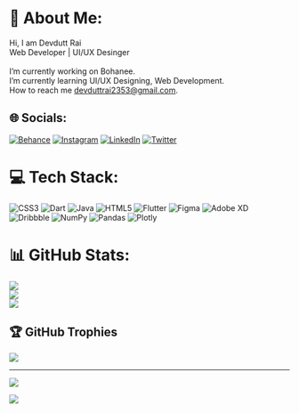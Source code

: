 # 💫 About Me:
Hi, I am Devdutt Rai<br>Web Developer | UI/UX Desinger <br><br>I’m currently working on Bohanee.<br>I’m currently learning UI/UX Designing, Web Development.<br>How to reach me devduttrai2353@gmail.com.


## 🌐 Socials:
[![Behance](https://img.shields.io/badge/Behance-1769ff?logo=behance&logoColor=white)](https://behance.net/https://www.behance.net/devduttrai) [![Instagram](https://img.shields.io/badge/Instagram-%23E4405F.svg?logo=Instagram&logoColor=white)](https://instagram.com/ft.devduttrai) [![LinkedIn](https://img.shields.io/badge/LinkedIn-%230077B5.svg?logo=linkedin&logoColor=white)](https://linkedin.com/in/https://www.linkedin.com/in/devdutt-rai-223172200/) [![Twitter](https://img.shields.io/badge/Twitter-%231DA1F2.svg?logo=Twitter&logoColor=white)](https://twitter.com/i_devduttrai) 

# 💻 Tech Stack:
![CSS3](https://img.shields.io/badge/css3-%231572B6.svg?style=for-the-badge&logo=css3&logoColor=white) ![Dart](https://img.shields.io/badge/dart-%230175C2.svg?style=for-the-badge&logo=dart&logoColor=white) ![Java](https://img.shields.io/badge/java-%23ED8B00.svg?style=for-the-badge&logo=java&logoColor=white) ![HTML5](https://img.shields.io/badge/html5-%23E34F26.svg?style=for-the-badge&logo=html5&logoColor=white) ![Flutter](https://img.shields.io/badge/Flutter-%2302569B.svg?style=for-the-badge&logo=Flutter&logoColor=white) 	![Figma](https://img.shields.io/badge/figma-%23F24E1E.svg?style=for-the-badge&logo=figma&logoColor=white) ![Adobe XD](https://img.shields.io/badge/Adobe%20XD-470137?style=for-the-badge&logo=Adobe%20XD&logoColor=#FF61F6) ![Dribbble](https://img.shields.io/badge/Dribbble-EA4C89?style=for-the-badge&logo=dribbble&logoColor=white) ![NumPy](https://img.shields.io/badge/numpy-%23013243.svg?style=for-the-badge&logo=numpy&logoColor=white) ![Pandas](https://img.shields.io/badge/pandas-%23150458.svg?style=for-the-badge&logo=pandas&logoColor=white) ![Plotly](https://img.shields.io/badge/Plotly-%233F4F75.svg?style=for-the-badge&logo=plotly&logoColor=white)
# 📊 GitHub Stats:
![](https://github-readme-stats.vercel.app/api?username=devduttrai&theme=dark&hide_border=false&include_all_commits=true&count_private=false)<br/>
![](https://github-readme-streak-stats.herokuapp.com/?user=devduttrai&theme=dark&hide_border=false)<br/>
![](https://github-readme-stats.vercel.app/api/top-langs/?username=devduttrai&theme=dark&hide_border=false&include_all_commits=true&count_private=false&layout=compact)

## 🏆 GitHub Trophies
![](https://github-profile-trophy.vercel.app/?username=devduttrai&theme=onedark&no-frame=false&no-bg=true&margin-w=4)

---
[![](https://visitcount.itsvg.in/api?id=devduttrai&icon=8&color=12)](https://visitcount.itsvg.in)

<!-- Proudly created with GPRM ( https://gprm.itsvg.in ) -->

![](https://leetcard.jacoblin.cool/devduttrai03?ext=heatmap)
